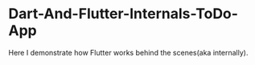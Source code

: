 # Dart-And-Flutter-Internals-ToDo-App
Here I demonstrate how Flutter works behind the scenes(aka internally).

